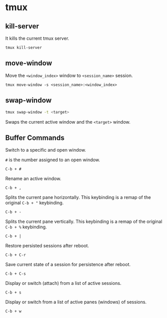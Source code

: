 # tmux

## kill-server

It kills the current tmux server.

```console
tmux kill-server
```

## move-window

Move the `<window_index>` window to `<session_name>` session.

```console
tmux move-window -s <session_name>:<window_index>
```

## swap-window

```bash
tmux swap-window -t <target>
```

Swaps the current active window and the `<target>` window.

## Buffer Commands

Switch to a specific and open window.

`#` is the number assigned to an open window.

```text
C-b + #
```

Rename an active window.

```text
C-b + ,
```

Splits the current pane horizontally. This keybinding is a remap of the
original `C-b + "` keybinding.

```text
C-b + -
```

Splits the current pane vertically. This keybinding is a remap of the original
`C-b + %` keybinding.

```text
C-b + |
```

Restore persisted sessions after reboot.

```text
C-b + C-r
```

Save current state of a session for persistence after reboot.

```text
C-b + C-s
```

Display or switch (attach) from a list of active sessions.

```text
C-b + s
```

Display or switch from a list of active panes (windows) of sessions.

```text
C-b + w
```
